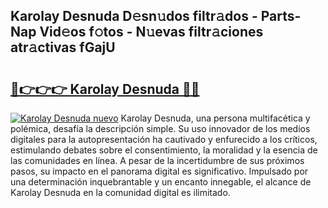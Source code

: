 ## Karolay Desnuda D𝚎sn𝚞dos filtr𝚊dos - Parts-Nap Vid𝚎os f𝚘tos - N𝚞evas filtr𝚊ciones atr𝚊ctivas fGajU

# <h2><a href="http://mb2e3zd.tromn.icu/?c=Karolay+Desnuda">🔗👉👉👉 Karolay Desnuda 🔗🔗</a></h2>

[![Karolay Desnuda nuevo](https://i.imgur.com/pEAQMta.gif)](http://mb2e3zd.tromn.icu/?c=Karolay+Desnuda)
Karolay Desnuda, una persona multifacética y polémica, desafía la descripción simple. Su uso innovador de los medios digitales para la autopresentación ha cautivado y enfurecido a los críticos, estimulando debates sobre el consentimiento, la moralidad y la esencia de las comunidades en línea. A pesar de la incertidumbre de sus próximos pasos, su impacto en el panorama digital es significativo. Impulsado por una determinación inquebrantable y un encanto innegable, el alcance de Karolay Desnuda en la comunidad digital es ilimitado.
